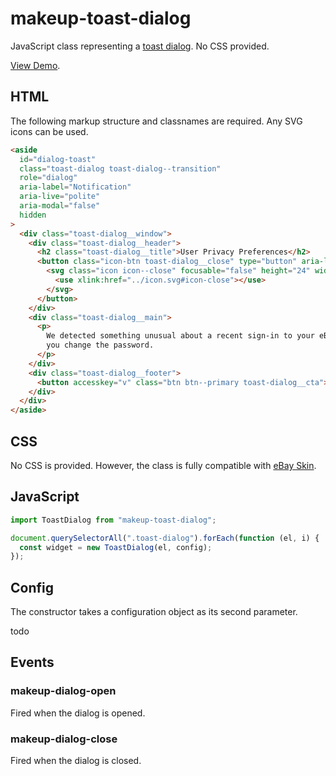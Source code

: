 # makeup-toast-dialog

JavaScript class representing a [toast dialog](https://ebay.gitbook.io/mindpatterns/messaging/toast-dialog). No CSS provided.

[View Demo](https://makeup.github.io/makeup-js/makeup-toast-dialog/index.html).

## HTML

The following markup structure and classnames are required. Any SVG icons can be used.

```html
<aside
  id="dialog-toast"
  class="toast-dialog toast-dialog--transition"
  role="dialog"
  aria-label="Notification"
  aria-live="polite"
  aria-modal="false"
  hidden
>
  <div class="toast-dialog__window">
    <div class="toast-dialog__header">
      <h2 class="toast-dialog__title">User Privacy Preferences</h2>
      <button class="icon-btn toast-dialog__close" type="button" aria-label="Close notification dialog">
        <svg class="icon icon--close" focusable="false" height="24" width="24">
          <use xlink:href="../icon.svg#icon-close"></use>
        </svg>
      </button>
    </div>
    <div class="toast-dialog__main">
      <p>
        We detected something unusual about a recent sign-in to your eBay account. To help keep you safe, we recommend
        you change the password.
      </p>
    </div>
    <div class="toast-dialog__footer">
      <button accesskey="v" class="btn btn--primary toast-dialog__cta">View Account</button>
    </div>
  </div>
</aside>
```

## CSS

No CSS is provided. However, the class is fully compatible with [eBay Skin](https://ebay.github.io/skin/#toast-dialog).

## JavaScript

```js
import ToastDialog from "makeup-toast-dialog";

document.querySelectorAll(".toast-dialog").forEach(function (el, i) {
  const widget = new ToastDialog(el, config);
});
```

## Config

The constructor takes a configuration object as its second parameter.

todo

## Events

### makeup-dialog-open

Fired when the dialog is opened.

### makeup-dialog-close

Fired when the dialog is closed.
